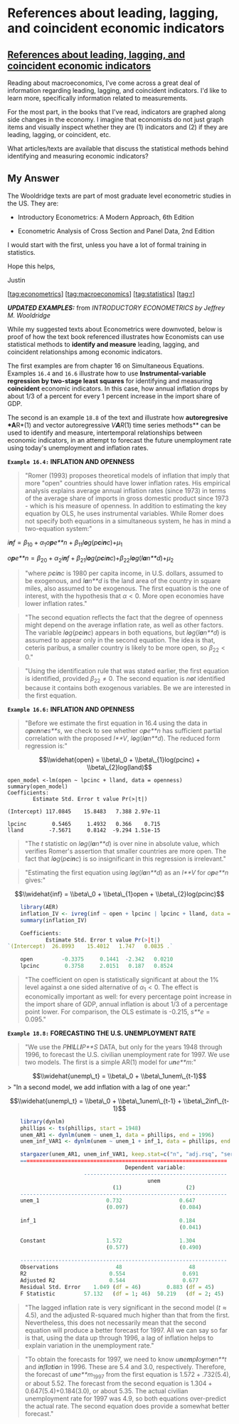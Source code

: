 References about leading, lagging, and coincident economic indicators
================

[References about leading, lagging, and coincident economic indicators](https://economics.stackexchange.com/questions/17342/references-about-leading-lagging-and-coincident-economic-indicators)
------------------------------------------------------------------------------------------------------------------------------------------------------------------------------------------------

Reading about macroeconomics, I've come across a great deal of information regarding leading, lagging, and coincident indicators. I'd like to learn more, specifically information related to measurements.

For the most part, in the books that I've read, indicators are graphed along side changes in the economy. I imagine that economists do not just graph items and visually inspect whether they are (1) indicators and (2) if they are leading, lagging, or coincident, etc.

What articles/texts are available that discuss the statistical methods behind identifying and measuring economic indicators?

My Answer
---------

The Wooldridge texts are part of most graduate level econometric studies in the US. They are:

-   Introductory Econometrics: A Modern Approach, 6th Edition

-   Econometric Analysis of Cross Section and Panel Data, 2nd Edition

I would start with the first, unless you have a lot of formal training in statistics.

Hope this helps,

Justin

\[<tag:econometrics>\] \[<tag:macroeconomics>\] \[<tag:statistics>\] \[<tag:r>\]

***UPDATED EXAMPLES:*** from *INTRODUCTORY ECONOMETRICS by Jeffrey M. Wooldridge*

While my suggested texts about Econometrics were downvoted, below is proof of how the text book referenced illustrates how Economists can use statistical methods to **identify and measure** leading, lagging, and coincident relationships among economic indicators.

The first examples are from chapter 16 on Simultaneous Equations. Examples `16.4` and `16.6` illustrate how to use **Instrumental-variable regression by two-stage least squares** for identifying and measuring **coincident** economic indicators. In this case, how annual inflation drops by about 1/3 of a percent for every 1 percent increase in the import share of GDP.

The second is an example `18.8` of the text and illustrate how **autoregresive *A**R*(1) and vector autoregressive *V**A**R*(1) time series methods** can be used to identify and measure, intertemporal relationships between economic indicators, in an attempt to forecast the future unemployment rate using today's unemployment and inflation rates.

**`Example 16.4:` INFLATION AND OPENNESS**

> "Romer (1993) proposes theoretical models of inflation that imply that more "open" countries should have lower inflation rates. His empirical analysis explains average annual inflation rates (since 1973) in terms of the average share of imports in gross domestic product since 1973 - which is his measure of openness. In addition to estimating the key equation by OLS, he uses instrumental variables. While Romer does not specify both equations in a simultaneous system, he has in mind a two-equation system:"

*i**n**f* = *β*<sub>10</sub> + *α*<sub>1</sub>*o**p**e**n* + *β*<sub>11</sub>*l**o**g*(*p**c**i**n**c*)+*μ*<sub>1</sub>

*o**p**e**n* = *β*<sub>20</sub> + *α*<sub>2</sub>*i**n**f* + *β*<sub>21</sub>*l**o**g*(*p**c**i**n**c*)+*β*<sub>22</sub>*l**o**g*(*l**a**n**d*)+*μ*<sub>2</sub>

> "where *p**c**i**n**c* is 1980 per capita income, in U.S. dollars, assumed to be exogenous, and *l**a**n**d* is the land area of the country in square miles, also assumed to be exogenous. The first equation is the one of interest, with the hypothesis that *α* &lt; 0. More open economies have lower inflation rates."

> "The second equation reflects the fact that the degree of openness might depend on the average inflation rate, as well as other factors. The variable *l**o**g*(*p**c**i**n**c*) appears in both equations, but *l**o**g*(*l**a**n**d*) is assumed to appear only in the second equation. The idea is that, ceteris paribus, a smaller country is likely to be more open, so *β*<sub>22</sub> &lt; 0."

> "Using the identification rule that was stated earlier, the first equation is identified, provided *β*<sub>22</sub> ≠ 0. The second equation is *n**o**t* identified because it contains both exogenous variables. Be we are interested in the first equation.

**`Example 16.6:` INFLATION AND OPENNESS**

> "Before we estimate the first equation in 16.4 using the data in *o**p**e**n**n**e**s**s*, we check to see whether *o**p**e**n* has sufficient partial correlation with the proposed *I**V*, *l**o**g*(*l**a**n**d*). The reduced form regression is:"

$$\\widehat{open} = \\beta\_0 + \\beta\_{1}log(pcinc) + \\beta\_{2}log(land)$$

    open_model <-lm(open ~ lpcinc + lland, data = openness)
    summary(open_model)
    Coefficients:
            Estimate Std. Error t value Pr(>|t|)

`(Intercept) 117.0845    15.8483   7.388 2.97e-11`

    lpcinc        0.5465     1.4932   0.366    0.715 
    lland        -7.5671     0.8142  -9.294 1.51e-15

> "The *t* statistic on *l**o**g*(*l**a**n**d*) is over nine in absolute value, which verifies Romer's assertion that smaller countries are more open. The fact that *l**o**g*(*p**c**i**n**c*) is so insignificant in this regression is irrelevant."

> "Estimating the first equation using *l**o**g*(*l**a**n**d*) as an *I**V* for *o**p**e**n* gives:"

$$\\widehat{inf} = \\beta\_0 + \\beta\_{1}open + \\beta\_{2}log(pcinc)$$

``` r
    library(AER)
    inflation_IV <- ivreg(inf ~ open + lpcinc | lpcinc + lland, data = openness)
    summary(inflation_IV)

    Coefficients:
            Estimate Std. Error t value Pr(>|t|)  
`(Intercept)  26.8993    15.4012   1.747   0.0835 .`

    open         -0.3375     0.1441  -2.342   0.0210
    lpcinc        0.3758     2.0151   0.187   0.8524
```

> "The coefficient on open is statistically significant at about the 1% level against a one sided alternative of *α*<sub>1</sub> &lt; 0. The effect is economically important as well: for every percentage point increase in the import share of GDP, annual inflation is about 1/3 of a percentage point lower. For comparison, the OLS estimate is -0.215, *s**e* = 0.095."

**`Example 18.8:` FORECASTING THE U.S. UNEMPLOYMENT RATE**

> "We use the *P**H**I**L**L**I**P**S* DATA, but only for the years 1948 through 1996, to forecast the U.S. civilian unemployment rate for 1997. We use two models. The first is a simple AR(1) model for *u**n**e**m*:"

$$\\widehat{unemp\_t} = \\beta\_0 + \\beta\_1unem\_{t-1}$$
 &gt; "In a second model, we add inflation with a lag of one year:"

$$\\widehat{unemp\_t} = \\beta\_0 + \\beta\_1unem\_{t-1} + \\beta\_2inf\_{t-1}$$

``` r
    library(dynlm)
    phillips <- ts(phillips, start = 1948)
    unem_AR1 <- dynlm(unem ~ unem_1, data = phillips, end = 1996)
    unem_inf_VAR1 <- dynlm(unem ~ unem_1 + inf_1, data = phillips, end = 1996)

    stargazer(unem_AR1, unem_inf_VAR1, keep.stat=c("n", "adj.rsq", "ser")
    =================================================================
                                     Dependent variable:             
                        ---------------------------------------------
                                            unem                     
                                 (1)                    (2)          
    -----------------------------------------------------------------
    unem_1                     0.732                  0.647       
                               (0.097)                (0.084)        
                                                                     
    inf_1                                             0.184       
                                                      (0.041)        
                                                                     
    Constant                   1.572                  1.304        
                               (0.577)                (0.490)        
                                                                     
    -----------------------------------------------------------------
    Observations                  48                     48          
    R2                          0.554                  0.691         
    Adjusted R2                 0.544                  0.677         
    Residual Std. Error    1.049 (df = 46)        0.883 (df = 45)    
    F Statistic         57.132   (df = 1; 46)  50.219   (df = 2; 45)      
```

> "The lagged inflation rate is very significant in the second model (*t* ≈ 4.5), and the adjusted R-squared much higher than that from the first. Nevertheless, this does not necessarily mean that the second equation will produce a better forecast for 1997. All we can say so far is that, using the data up through 1996, a lag of inflation helps to explain variation in the unemployment rate."

> "To obtain the forecasts for 1997, we need to know *u**n**e**m**p**l**o**y**m**e**n**t* and *i**n**f**l**a**t**i**o**n* in 1996. These are 5.4 and 3.0, respectively. Therefore, the forecast of *u**n**e**m*<sub>1997</sub> from the first equation is 1.572 + .732(5.4), or about 5.52. The forecast from the second equation is 1.304 + 0.647(5.4)+0.184(3.0), or about 5.35. The actual civilian unemployment rate for 1997 was 4.9, so both equations over-predict the actual rate. The second equation does provide a somewhat better forecast."
